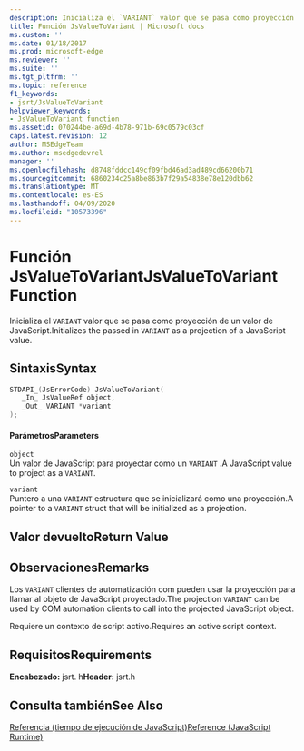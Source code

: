 ```yaml
---
description: Inicializa el `VARIANT` valor que se pasa como proyección de un valor de JavaScript.
title: Función JsValueToVariant | Microsoft docs
ms.custom: ''
ms.date: 01/18/2017
ms.prod: microsoft-edge
ms.reviewer: ''
ms.suite: ''
ms.tgt_pltfrm: ''
ms.topic: reference
f1_keywords:
- jsrt/JsValueToVariant
helpviewer_keywords:
- JsValueToVariant function
ms.assetid: 070244be-a69d-4b78-971b-69c0579c03cf
caps.latest.revision: 12
author: MSEdgeTeam
ms.author: msedgedevrel
manager: ''
ms.openlocfilehash: d8748fddcc149cf09fbd46ad3ad489cd66200b71
ms.sourcegitcommit: 6860234c25a8be863b7f29a54838e78e120dbb62
ms.translationtype: MT
ms.contentlocale: es-ES
ms.lasthandoff: 04/09/2020
ms.locfileid: "10573396"
---
```

# <span data-ttu-id="49733-103">Función JsValueToVariant</span><span class="sxs-lookup"><span data-stu-id="49733-103">JsValueToVariant Function</span></span>
<span data-ttu-id="49733-104">Inicializa el `VARIANT` valor que se pasa como proyección de un valor de JavaScript.</span><span class="sxs-lookup"><span data-stu-id="49733-104">Initializes the passed in `VARIANT` as a projection of a JavaScript value.</span></span>  
  
## <span data-ttu-id="49733-105">Sintaxis</span><span class="sxs-lookup"><span data-stu-id="49733-105">Syntax</span></span>  
  
```cpp  
STDAPI_(JsErrorCode) JsValueToVariant(  
   _In_ JsValueRef object,  
   _Out_ VARIANT *variant  
);  
```  
  
#### <span data-ttu-id="49733-106">Parámetros</span><span class="sxs-lookup"><span data-stu-id="49733-106">Parameters</span></span>  
 `object`  
 <span data-ttu-id="49733-107">Un valor de JavaScript para proyectar como un `VARIANT` .</span><span class="sxs-lookup"><span data-stu-id="49733-107">A JavaScript value to project as a `VARIANT`.</span></span>  
  
 `variant`  
 <span data-ttu-id="49733-108">Puntero a una `VARIANT` estructura que se inicializará como una proyección.</span><span class="sxs-lookup"><span data-stu-id="49733-108">A pointer to a `VARIANT` struct that will be initialized as a projection.</span></span>  
  
## <span data-ttu-id="49733-109">Valor devuelto</span><span class="sxs-lookup"><span data-stu-id="49733-109">Return Value</span></span>  
  
## <span data-ttu-id="49733-110">Observaciones</span><span class="sxs-lookup"><span data-stu-id="49733-110">Remarks</span></span>  
 <span data-ttu-id="49733-111">Los `VARIANT` clientes de automatización com pueden usar la proyección para llamar al objeto de JavaScript proyectado.</span><span class="sxs-lookup"><span data-stu-id="49733-111">The projection `VARIANT` can be used by COM automation clients to call into the projected JavaScript object.</span></span>  
  
 <span data-ttu-id="49733-112">Requiere un contexto de script activo.</span><span class="sxs-lookup"><span data-stu-id="49733-112">Requires an active script context.</span></span>  
  
## <span data-ttu-id="49733-113">Requisitos</span><span class="sxs-lookup"><span data-stu-id="49733-113">Requirements</span></span>  
 <span data-ttu-id="49733-114">**Encabezado:** jsrt. h</span><span class="sxs-lookup"><span data-stu-id="49733-114">**Header:** jsrt.h</span></span>  
  
## <span data-ttu-id="49733-115">Consulta también</span><span class="sxs-lookup"><span data-stu-id="49733-115">See Also</span></span>  
 [<span data-ttu-id="49733-116">Referencia (tiempo de ejecución de JavaScript)</span><span class="sxs-lookup"><span data-stu-id="49733-116">Reference (JavaScript Runtime)</span></span>](../chakra-hosting/reference-javascript-runtime.md)